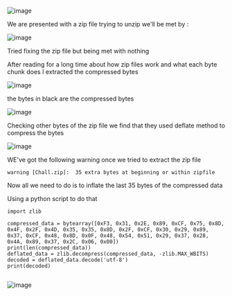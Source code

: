 ![image](https://github.com/NassimMansouri/writeups/assets/123596322/34d747b6-591b-4720-a2eb-c5c297e8b5fb)

We are presented with a zip file trying to unzip we'll be met by : 

![image](https://github.com/NassimMansouri/writeups/assets/123596322/725757e7-18d7-4c3f-a37f-423931a6c544)

Tried fixing the zip file but being met with nothing

After reading for a long time about how zip files work and what each byte chunk does I extracted the compressed bytes 

![image](https://github.com/NassimMansouri/writeups/assets/123596322/00802e2f-6dbc-4989-9427-40e55f46aae8)

the bytes in black are the compressed bytes

![image](https://github.com/NassimMansouri/writeups/assets/123596322/d26da6eb-8162-4437-8fd0-d7604fb30458)

Checking other bytes of the zip file we find that they used deflate method to compress the bytes

![image](https://github.com/NassimMansouri/writeups/assets/123596322/76ea5f24-dcc8-4d5e-aa7e-be4a016a37eb)

WE've got the following warning once we tried to extract the zip file 

```
warning [Chall.zip]:  35 extra bytes at beginning or within zipfile
```

Now all we need to do is to inflate the last 35 bytes of the compressed data 

Using a python script to do that 

```
import zlib

compressed_data = bytearray([0xF3, 0x31, 0x2E, 0x89, 0xCF, 0x75, 0x8D, 0x4F, 0x2F, 0x4D, 0x35, 0x35, 0x8D, 0x2F, 0xCF, 0x30, 0x29, 0x89, 0x37, 0xCF, 0x48, 0x8D, 0x0F, 0x48, 0x54, 0x51, 0x29, 0x37, 0x28, 0x4A, 0x89, 0x37, 0x2C, 0x06, 0x00])
print(len(compressed_data))
deflated_data = zlib.decompress(compressed_data, -zlib.MAX_WBITS)
decoded = deflated_data.decode('utf-8')
print(decoded)
    
```

![image](https://github.com/NassimMansouri/writeups/assets/123596322/f000e20a-3284-41f2-bd10-f4129b3918b8)

